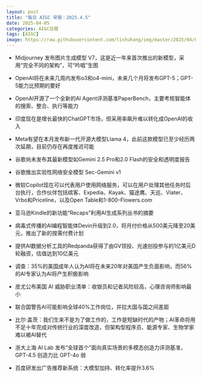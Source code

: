 ```yaml
---
layout: post
title: "每日 AIGC 早报：2025.4.5"
date: 2025-04-05
categories: AIGC日报
tags: [AIGC]
image: https://raw.githubusercontent.com/lishuhang/img/master/2025/04/0405-d.jpg
---
```


- Midjourney 发布图片生成模型 V7，这是近一年来首次推出的新模型，采用“完全不同的架构”，可“吟唱”生图

- OpenAI将在未来几周内发布o3和o4-mini，未来几个月将发布GPT-5；GPT-5能力比预期的要好

- OpenAI开源了一个全新的AI Agent评测基准PaperBench，主要考核智能体的搜索、整合、执行等能力

- 印度现在是增长最快的ChatGPT市场，但采用率飙升难以转化成OpenAI的收入

- Meta有望在本月发布新一代开源大模型Llama 4，此前这款模型已至少经历两次延期，目前仍存在再度推迟可能

- 谷歌尚未发布其最新模型如Gemini 2.5 Pro和2.0 Flash的安全和透明度报告

- 谷歌推出实验性网络安全模型 Sec-Gemini v1

- 微软Copilot现在可以代表用户使用网络服务，可以在用户处理其他任务时后台执行，合作伙伴包括缤客、Expedia、Kayak、猫途鹰、天巡、Viater、Vrbo和Priceline，以及Open Table和1-800-Flowers.com

- 亚马逊Kindle的新功能“Recaps”利用AI生成系列丛书的摘要

- 病毒式传播的AI编程智能体Devin升级到2.0，将月付价格从500美元降至20美元，推出了新的按需付费计划

- 提供AI数据分析工具的Redpanda获得了由GV领投、光速创投参与的1亿美元D轮融资，估值达到10亿美元

- 调查：35%的美国成年人认为AI将在未来20年对美国产生负面影响，而56%的AI专家认为AI将产生积极影响

- 皮尤公布美国 AI 威胁职业清单：收银员和记者风险较高，心理咨询师影响最小

- 联合国警告AI可能影响全球40%工作岗位，并拉大国与国之间差距

- 比尔·盖茨：我们生来不是为了做工作的，工作是短缺时代的产物；AI革命将用不足十年完成对传统行业的深度改造，但架构型程序员、能源专家、生物学家难以被AI替代

- 浙大上海 AI Lab 发布“全球首个”面向真实场景的多模态创造力评测基准，GPT-4.5 创造力比 GPT-4o 弱

- 百度研发出广告推荐新系统：大模型加持、转化率提升3.6%